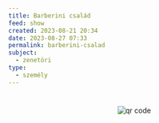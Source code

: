 ```yaml
---
title: Barberini család
feed: show
created: 2023-08-21 20:34
date: 2023-08-27 07:33
permalink: barberini-csalad
subject:
  - zenetöri
type:
  - személy
---
```

#



#
<p style="text-align: center;"><img src="https://chart.googleapis.com/chart?cht=qr&chl=https://notes.andrasdenes.com/barberini-csalad&chs=180x180&choe=UTF-8&chld=L|2" alt="qr code"></p>

